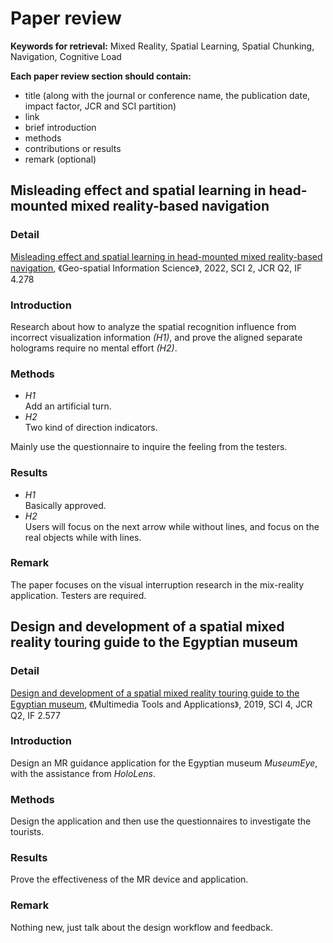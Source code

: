 # Paper review
**Keywords for retrieval:** Mixed Reality, Spatial Learning, Spatial Chunking, Navigation, Cognitive Load  
  
**Each paper review section should contain:**  
- title (along with the journal or conference name, the publication date, impact factor, JCR and SCI partition)  
- link  
- brief introduction  
- methods  
- contributions or results  
- remark (optional)  
## Misleading effect and spatial learning in head-mounted mixed reality-based navigation
### Detail
[Misleading effect and spatial learning in head-mounted mixed reality-based navigation](https://github.com/hinczhang/GraduteThesis_Master/blob/main/Papers/Misleading%20effect%20and%20spatial%20learning%20in%20head%20mounted%20mixed%20reality%20based%20navigation.pdf), 《Geo-spatial Information Science》, 2022, SCI 2, JCR Q2, IF 4.278
### Introduction
Research about how to analyze the spatial recognition influence from incorrect visualization information *(H1)*, and prove the aligned separate holograms require no mental effort *(H2)*.
### Methods
- *H1*  
Add an artificial turn.  
- *H2*  
Two kind of direction indicators.  

Mainly use the questionnaire to inquire the feeling from the testers.
### Results
- *H1*  
Basically approved. 
- *H2*  
Users will focus on the next arrow while without lines, and focus on the real objects while with lines.
### Remark
The paper focuses on the visual interruption research in the mix-reality application. Testers are required.
## Design and development of a spatial mixed reality touring guide to the Egyptian museum
### Detail
[Design and development of a spatial mixed reality touring guide to the Egyptian museum](), 《Multimedia Tools and Applications》, 2019, SCI 4, JCR Q2, IF 2.577
### Introduction
Design an MR guidance application for the Egyptian museum *MuseumEye*, with the assistance from *HoloLens*.
### Methods
Design the application and then use the questionnaires to investigate the tourists.  
### Results
Prove the effectiveness of the MR device and application.
### Remark
Nothing new, just talk about the design workflow and feedback.

